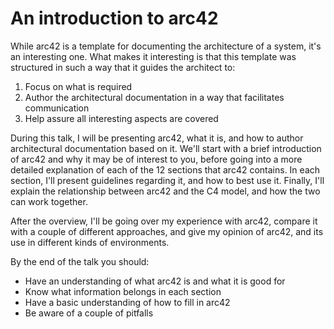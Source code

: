 # An introduction to arc42

While arc42 is a template for documenting the architecture of a system, it's an interesting one. What makes it interesting is that this template was structured in such a way that it guides the architect to:

1. Focus on what is required
1. Author the architectural documentation in a way that facilitates communication
1. Help assure all interesting aspects are covered

During this talk, I will be presenting arc42, what it is, and how to author architectural documentation based on it. We'll start with a brief introduction of arc42 and why it may be of interest to you, before going into a more detailed explanation of each of the 12 sections that arc42 contains. In each section, I'll present guidelines regarding it, and how to best use it. Finally, I'll explain the relationship between arc42 and the C4 model, and how the two can work together.

After the overview, I'll be going over my experience with arc42, compare it with a couple of different approaches, and give my opinion of arc42, and its use in different kinds of environments.

By the end of the talk you should:

- Have an understanding of what arc42 is and what it is good for
- Know what information belongs in each section
- Have a basic understanding of how to fill in arc42
- Be aware of a couple of pitfalls
